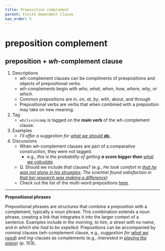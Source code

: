 ```yaml
---
title: Preposition complement
parent: Finite Dependent Clause
nav_order: 5
---
```


# preposition complement

## preposition + *wh*-complement clause

1. Descriptions
   -  *wh*-complement clauses can be compliments of preopositions and objects of prepositional verbs.
   -  *wh*-complements begin with *who*, *what*, *when*, *how*, *where*, *why*, or *which*.
   -  Common prepositions are *in*, *on*, *at*, *by*, with, about, and through
   -  Prepositional verbs are verbs that when combined with a preposition may take on new meaning.
2. Tag
   - `whcls+incomp` is tagged on the **main verb** of the *wh*-complement clause.
3. Examples
   - *I’ll offer a suggestion for <ins>what we should **do**.</ins>*
4. Discussions
   - When *wh*-complement clauses are part of a comparative construction, they were not tagged.
      - e.g., *this is the probability of getting **a score bigger than** <ins>what we calculate</ins>.*
   - Q. Should we include *that* clauses? (e.g., *He took comfort in <ins>that he was not alone in his struggles</ins>*; *The scientist found satisfaction in <ins>that her research was making a difference</ins>*)
   - Check out the list of the multi-word prepositions [here](https://lcr-ads-lab.github.io/LxGrTagger-Documentation/docs/Discussions/#multi-words).

---

**Prepositional phrases**

Prepositional phrases are structures that combine a preposition with a complement, typically a noun phrase. This combination extends a noun phrase, creating a link that integrates it into the larger context of a sentence. Examples include *in the morning*, *to him*, *a street with no name*, and *in which she had to be expelled*. Prepositions can be accompanied by nominal clauses (*wh*-complement clause, e.g., *suggestion for <ins>what we need</ins>*) and *ing*-clauses as complements (e.g., *interested in <ins>playing the piano</ins>*) (p. 103).

